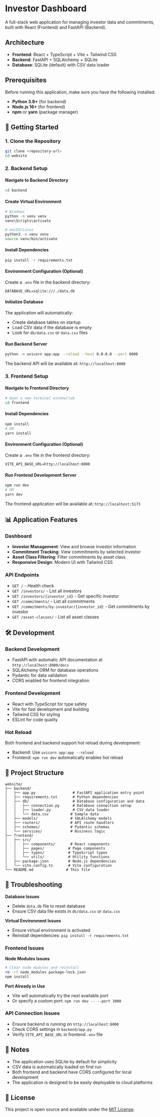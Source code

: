 # Investor Dashboard

A full-stack web application for managing investor data and commitments, built with React (Frontend) and FastAPI (Backend).

##  Architecture

- **Frontend**: React + TypeScript + Vite + Tailwind CSS
- **Backend**: FastAPI + SQLAlchemy + SQLite
- **Database**: SQLite (default) with CSV data loader

##  Prerequisites

Before running this application, make sure you have the following installed:

- **Python 3.8+** (for backend)
- **Node.js 16+** (for frontend)
- **npm** or **yarn** (package manager)

## 🚀 Getting Started

### 1. Clone the Repository

```bash
git clone <repository-url>
cd website
```

### 2. Backend Setup

#### Navigate to Backend Directory
```bash
cd backend
```

#### Create Virtual Environment
```bash
# Windows
python -m venv venv
venv\Scripts\activate

# macOS/Linux
python3 -m venv venv
source venv/bin/activate
```

#### Install Dependencies
```bash
pip install -r requirements.txt
```

#### Environment Configuration (Optional)
Create a `.env` file in the backend directory:
```env
DATABASE_URL=sqlite:///./data.db
```

#### Initialize Database
The application will automatically:
- Create database tables on startup
- Load CSV data if the database is empty
- Look for `db/data.csv` or `data.csv` files

#### Run Backend Server
```bash
python -m uvicorn app:app --reload --host 0.0.0.0 --port 8000
```

The backend API will be available at: `http://localhost:8000`

### 3. Frontend Setup

#### Navigate to Frontend Directory
```bash
# Open a new terminal window/tab
cd frontend
```

#### Install Dependencies
```bash
npm install
# OR
yarn install
```

#### Environment Configuration (Optional)
Create a `.env` file in the frontend directory:
```env
VITE_API_BASE_URL=http://localhost:8000
```

#### Run Frontend Development Server
```bash
npm run dev
# OR
yarn dev
```

The frontend application will be available at: `http://localhost:5173`

## 📊 Application Features

### Dashboard
- **Investor Management**: View and browse investor information
- **Commitment Tracking**: View commitments by selected investor
- **Asset Class Filtering**: Filter commitments by asset class
- **Responsive Design**: Modern UI with Tailwind CSS

### API Endpoints
- `GET /` - Health check
- `GET /investors/` - List all investors
- `GET /investors/{investor_id}` - Get specific investor
- `GET /commitments/` - List all commitments
- `GET /commitments/by-investor/{investor_id}` - Get commitments by investor
- `GET /asset-classes/` - List all asset classes

## 🛠️ Development

### Backend Development
- FastAPI with automatic API documentation at `http://localhost:8000/docs`
- SQLAlchemy ORM for database operations
- Pydantic for data validation
- CORS enabled for frontend integration

### Frontend Development
- React with TypeScript for type safety
- Vite for fast development and building
- Tailwind CSS for styling
- ESLint for code quality

### Hot Reload
Both frontend and backend support hot reload during development:
- Backend: Use `uvicorn app:app --reload`
- Frontend: `npm run dev` automatically enables hot reload

## 📁 Project Structure

```
website/
├── backend/
│   ├── app.py                 # FastAPI application entry point
│   ├── requirements.txt       # Python dependencies
│   ├── db/                    # Database configuration and data
│   │   ├── connection.py      # Database connection setup
│   │   ├── loader.py          # CSV data loader
│   │   └── data.csv          # Sample data
│   ├── models/               # SQLAlchemy models
│   ├── routers/              # API route handlers
│   ├── schemas/              # Pydantic schemas
│   └── services/             # Business logic
├── frontend/
│   ├── src/
│   │   ├── components/       # React components
│   │   ├── pages/           # Page components
│   │   ├── types/           # TypeScript types
│   │   └── utils/           # Utility functions
│   ├── package.json         # Node.js dependencies
│   └── vite.config.ts       # Vite configuration
└── README.md               # This file
```

## 🔧 Troubleshooting


**Database Issues**
- Delete `data.db` file to reset database
- Ensure CSV data file exists in `db/data.csv` or `data.csv`

**Virtual Environment Issues**
- Ensure virtual environment is activated
- Reinstall dependencies: `pip install -r requirements.txt`

### Frontend Issues

**Node Modules Issues**
```bash
# Clear node_modules and reinstall
rm -rf node_modules package-lock.json
npm install
```

**Port Already in Use**
- Vite will automatically try the next available port
- Or specify a custom port: `npm run dev -- --port 3000`

### API Connection Issues
- Ensure backend is running on `http://localhost:8000`
- Check CORS settings in `backend/app.py`
- Verify `VITE_API_BASE_URL` in frontend `.env` file



## 📝 Notes

- The application uses SQLite by default for simplicity
- CSV data is automatically loaded on first run
- Both frontend and backend have CORS configured for local development
- The application is designed to be easily deployable to cloud platforms


## 📄 License

This project is open source and available under the [MIT License](LICENSE).
